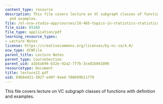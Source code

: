 ```yaml
---
content_type: resource
description: This file covers lecture on VC subgraph classes of functions with definition
  and examples.
file: /ol-ocw-studio-app/courses/18-465-topics-in-statistics-statistical-learning-theory-spring-2007/b9b8e921302fe49f9aedf88699b11779_lecture12.pdf
file_size: 65168
file_type: application/pdf
learning_resource_types:
- Lecture Notes
license: https://creativecommons.org/licenses/by-nc-sa/4.0/
ocw_type: OCWFile
parent_title: Lecture Notes
parent_type: CourseSection
parent_uid: a1b5ab94-b32e-92a2-777b-3ce81b841896
resourcetype: Document
title: lecture12.pdf
uid: b9b8e921-302f-e49f-9aed-f88699b11779
---
```

This file covers lecture on VC subgraph classes of functions with definition and examples.